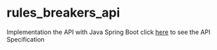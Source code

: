 # rules_breakers_api
Implementation the API with Java Spring Boot
click [here](https://petstore.swagger.io/?url=https://raw.githubusercontent.com/Rules-Breakers-Team/rules_breakers_api/main/docs/NHotel.yml) to see the API Specification 
